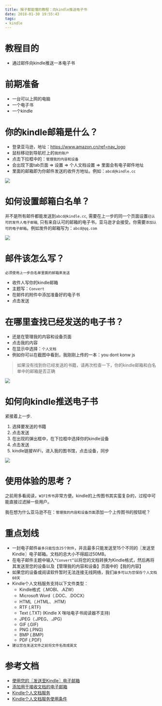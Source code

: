 ```yaml
---
title: 猴子都能懂的教程：向kindle推送电子书
date: 2018-01-30 19:55:43
tags:
- kindle
---
```


# 教程目的
- 通过邮件向kindle推送一本电子书

# 前期准备
- 一台可以上网的电脑
- 一个电子书
- 一个kindle

# 你的kindle邮箱是什么？
- 登录亚马逊，地址：https://www.amazon.cn/ref=nav_logo
- 鼠标移动到导航栏上的`我的账户`
- 点击下拉框中的：`管理我的内容和设备`
- 会出现下面tab页面 => 设置 => 个人文档设置 => 里面会有电子邮件地址
- 里面的邮箱即为你邮件发送的收件方地址。例如：`abcd@kindle.cc`

![](http://p3alsaatj.bkt.clouddn.com/20180130201119_fDv8Lt_Jietu20180130-200631.jpeg)

# 如何设置邮箱白名单？

并不是所有邮件都能发送到`abcd@kindle.cc`, 需要在上一步的同一个页面设置`已认可的发件人电子邮箱`, 只有来自认可的邮箱的电子书，亚马逊才会接受。你需要`添加认可的电子邮箱`。例如发件的邮箱写为：`abcd@qq.com`

![](http://p3alsaatj.bkt.clouddn.com/20180130202003_gH5BoP_Screenshot.jpeg)


# 邮件该怎么写？

`必须使用上一步白名单里面的邮箱来发送`

- 收件人写你的kindle邮箱
- 主题写：`Convert`
- 在邮件的附件中添加准备好的电子书
- 点击发送

# 在哪里查找已经发送的电子书？
- 还是在管理我的内容和设备页面
- 点击我的内容
- 在显示中选择：`个人文档`
- 例如你可以在截图中看到，我刚刚上传的一本：you dont konw js

> 如果没有找到你已经发送的书籍，请再次检查一下，你的kindle邮箱和白名单中的邮箱是否正确

![](http://p3alsaatj.bkt.clouddn.com/20180130202558_bYkctZ_Jietu20180130-202546.jpeg)

# 如何向kindle推送电子书

紧接着上一步.
1. 选择要发送的书籍
2. 点击发送
3. 在出现的弹出框中，在下拉框中选择你的kindle设备
4. 点击发送
5. kindle链接WiFi，进入我的图书馆，点击设备，同步

![](http://p3alsaatj.bkt.clouddn.com/20180130203158_8z8IlQ_Jietu20180130-203143.jpeg)

# 使用体验的思考？
之前用多看阅读，`WIFI传书`非常方便。kindle的上传图书其实蛮复杂的，过程中可能直接过滤掉一些用户。

我在想为什么亚马逊不在：`管理我的内容和设备页面`添加一个上传图书的按钮呢？

# 重点划线
- 一封电子邮件`最多只能包含25个附件`，并且最多只能发送至15个不同的〖发送至Kindle〗电子邮箱。文档的总大小不得超过50MB。
- 在电子邮件主题中输入`“Convert”`以将您的文档转换为Kindle格式，然后再将其发送至您的设备以及【管理我的内容和设备】页面中的【我的内容】
- 如果您的设备或阅读软件暂时无法连接无线网络，我们`最多可以为您保存个人文档60天`
- Kindle个人文档服务支持以下文件类型：
  - Kindle格式（.MOBI、.AZW）
  - Microsoft Word（.DOC、.DOCX）
  - HTML（.HTML、.HTM）
  - RTF (.RTF)
  - Text (.TXT) (Kindle X 咪咕电子书阅读器不支持)
  - JPEG（.JPEG、.JPG）
  - GIF (.GIF)
  - PNG (.PNG)
  - BMP (.BMP)
  - PDF (.PDF)
-  `建议您在发送文件之前将文件名改成英文`



# 参考文档
- [使用您的〖发送至Kindle〗电子邮箱](https://www.amazon.cn/gp/help/customer/display.html?nodeId=201974220)
- [添加用于接收文档的电子邮箱](https://www.amazon.cn/gp/help/customer/display.html?nodeId=201974240)
- [Kindle个人文档服务](https://www.amazon.cn/gp/help/customer/display.html?nodeId=200767340)
- [Kindle个人文档服务使用条件](https://www.amazon.cn/gp/help/customer/display.html?nodeId=201124320)


